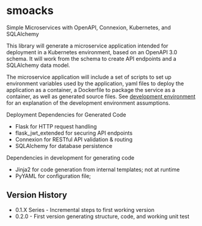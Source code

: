 # smoacks
Simple Microservices with OpenAPI, Connexion, Kubernetes, and SQLAlchemy

This library will generate a microservice application intended for deployment
in a Kubernetes environment, based on an OpenAPI 3.0 schema. It will work
from the schema to create API endpoints and a SQLAlchemy data model.

The microservice application will include a set of scripts to set up
environment variables used by the application, yaml files to deploy the
application as a container, a Dockerfile to package the service as a container,
as well as generated source files. See [development environment](DEV_ENVIRONMENT.md)
for an explanation of the development environment assumptions.

Deployment Dependencies for Generated Code

- Flask for HTTP request handling
- flask_jwt_extended for securing API endpoints
- Connexion for RESTful API validation & routing
- SQLAlchemy for database persistence

Dependencies in development for generating code
- Jinja2 for code generation from internal templates; not at runtime
- PyYAML for configuration file; 

Version History
---------------

* 0.1.X Series - Incremental steps to first working version
* 0.2.0 - First version generating structure, code, and working unit test

